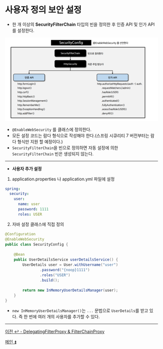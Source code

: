 # 사용자 정의 보안 설정

- 한 개 이상의 **SecurityFilterChain** 타입의 빈을 정의한 후 인증 API 및 인가 API를 설정한다.

![img_11.png](image/img_11.png)

- `@EnableWebSecurity` 를 클래스에 정의한다.
- 모든 설정 코드는 람다 형식으로 작성해야 한다.(스프링 시큐리티 7 버전부터는 람다 형식만 지원 할 예정이다.)
- `SecurityFilterChain`을 빈으로 정의하면 자동 설정에 의한 `SecurityFilterChain` 빈은 생성되지 않는다.

---
- **사용자 추가 설정**

1. application.properties 나 application.yml 파일에 설정
```yml
spring:
  security:
    user:
      name: user
      password: 1111
      roles: USER 
```
2. 자바 설정 클래스에 직접 정의
```java
@Configuration
@EnableWebSecurity
public class SecurityConfig {
    
    @Bean
    public UserDetailsService userDetailsService() {
        UserDetails user = User.withUsername("user")
                .password("{noop}1111")
                .roles("USER")
                .build();

        return new InMemoryUserDetailsManager(user);
    }
}
```

- `new InMemoryUserDetailsManager()`는 `...` 문법으로 `UserDetails`를 받고 있다. 즉 한 번에 여러 개의 사용자를 추가할 수 있다.

---

[이전 ↩️ - DelegatingFilterProxy & FilterChainProxy](https://github.com/genesis12345678/TIL/blob/main/Spring/security/init/FilterChainProxy.md)

[메인 ⏫](https://github.com/genesis12345678/TIL/blob/main/Spring/security/main.md)